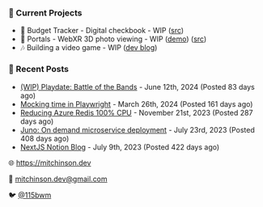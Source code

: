 ### 📌 Current Projects
- 💸 Budget Tracker - Digital checkbook - WIP ([src](https://github.com/bmitchinson/budget-entry))
- 📸 Portals - WebXR 3D photo viewing - WIP ([demo](https://portals.mitchinson.dev/)) ([src](https://github.com/bmitchinson/vr-jpg-viewer-webxr))
- 🎶 Building a video game - WIP ([dev blog](https://blog.mitchinson.dev/playdate-dev-one))

### 📝 Recent Posts

- [(WIP) Playdate: Battle of the Bands](https://blog.mitchinson.dev/playdate-dev-one) - June 12th, 2024 (Posted 83 days ago)
- [Mocking time in Playwright](https://blog.mitchinson.dev/playwright-mock-time) - March 26th, 2024 (Posted 161 days ago)
- [Reducing Azure Redis 100% CPU](https://blog.mitchinson.dev/redis-cpu) - November 21st, 2023 (Posted 287 days ago)
- [Juno: On demand microservice deployment](https://blog.mitchinson.dev/juno) - July 23rd, 2023 (Posted 408 days ago)
- [NextJS Notion Blog](https://blog.mitchinson.dev/blog-2023) - July 9th, 2023 (Posted 422 days ago)

🌐 https://mitchinson.dev

💌 mitchinson.dev@gmail.com

🐦 [@115bwm](https://twitter.com/115bwm)